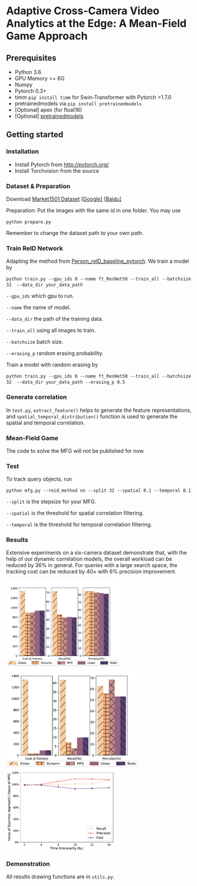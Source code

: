 # Adaptive Cross-Camera Video Analytics at the Edge: A Mean-Field Game Approach

## Prerequisites

- Python 3.6
- GPU Memory >= 6G
- Numpy
- Pytorch 0.3+
- timm `pip install timm` for Swin-Transformer with Pytorch >1.7.0
- pretrainedmodels via `pip install pretrainedmodels`
- [Optional] apex (for float16)
- [Optional] [pretrainedmodels](https://github.com/Cadene/pretrained-models.pytorch)

## Getting started

### Installation

- Install Pytorch from http://pytorch.org/
- Install Torchvision from the source

### Dataset & Preparation

Download [Market1501 Dataset](http://www.liangzheng.com.cn/Project/project_reid.html) [[Google\]](https://drive.google.com/file/d/0B8-rUzbwVRk0c054eEozWG9COHM/view) [[Baidu\]](https://pan.baidu.com/s/1ntIi2Op)

Preparation: Put the images with the same id in one folder. You may use

```
python prepare.py
```

Remember to change the dataset path to your own path.

### Train ReID Network

Adapting the method from [Person_reID_baseline_pytorch](https://github.com/layumi/Person_reID_baseline_pytorch). We train a model by

```
python train.py --gpu_ids 0 --name ft_ResNet50 --train_all --batchsize 32  --data_dir your_data_path
```

`--gpu_ids` which gpu to run.

`--name` the name of model.

`--data_dir` the path of the training data.

`--train_all` using all images to train.

`--batchsize` batch size.

`--erasing_p` random erasing probability.

Train a model with random erasing by

```
python train.py --gpu_ids 0 --name ft_ResNet50 --train_all --batchsize 32  --data_dir your_data_path --erasing_p 0.5
```

### Generate correlation

In `test.py`, `extract_feature()` helps to generate the feature representations, and `spatial_temporal_distribution()` function is used to generate the spatial and temporal correlation.

### Mean-Field Game

The code to solve the MFG will not be published for now.

### Test

To track query objects, run 

```
python mfg.py --reid_method nn --split 32 --spatial 0.1 --temporal 0.1 
```

`--split` is the stepsize for your MFG.

`--spatial` is the threshold for spatial correlation filtering.

`--temporal` is the threshold for temporal correlation filtering.

### Results

Extensive experiments on a six-camera dataset demonstrate that, with the help of our dynamic correlation models, the overall workload can be reduced by 36% in general. For queries with a large search space, the tracking cost can be reduced by 40$\times$ with 6% precision improvement.

<img src="./compare_method.png" alt="截屏2022-03-03 下午11.48.25" style="zoom:30%;" />

<img src="./compare_large.png" alt="截屏2022-03-03 下午11.48.49" style="zoom:35%;" />

<img src="./range.png" alt="截屏2022-03-03 下午11.49.03" style="zoom:30%;" />

### Demonstration

All results drawing functions are in `utils.py`.

